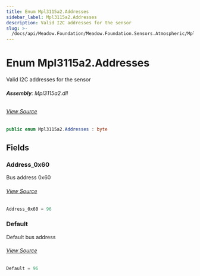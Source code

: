 ```yaml
---
title: Enum Mpl3115a2.Addresses
sidebar_label: Mpl3115a2.Addresses
description: Valid I2C addresses for the sensor
slug: >-
  /docs/api/Meadow.Foundation/Meadow.Foundation.Sensors.Atmospheric/Mpl3115a2.Addresses
---
```

# Enum Mpl3115a2.Addresses
Valid I2C addresses for the sensor

###### **Assembly**: Mpl3115a2.dll
###### [View Source](https://github.com/WildernessLabs/Meadow.Foundation.git/blob/develop/Source/Meadow.Foundation.Peripherals/Sensors.Atmospheric.Mpl3115a2/Driver/Mpl3115a2.Addresses.cs#L8)
```csharp title="Declaration"
public enum Mpl3115a2.Addresses : byte
```
## Fields
### Address_0x60
Bus address 0x60
###### [View Source](https://github.com/WildernessLabs/Meadow.Foundation.git/blob/develop/Source/Meadow.Foundation.Peripherals/Sensors.Atmospheric.Mpl3115a2/Driver/Mpl3115a2.Addresses.cs#L13)
```csharp title="Declaration"
Address_0x60 = 96
```
### Default
Default bus address
###### [View Source](https://github.com/WildernessLabs/Meadow.Foundation.git/blob/develop/Source/Meadow.Foundation.Peripherals/Sensors.Atmospheric.Mpl3115a2/Driver/Mpl3115a2.Addresses.cs#L17)
```csharp title="Declaration"
Default = 96
```
